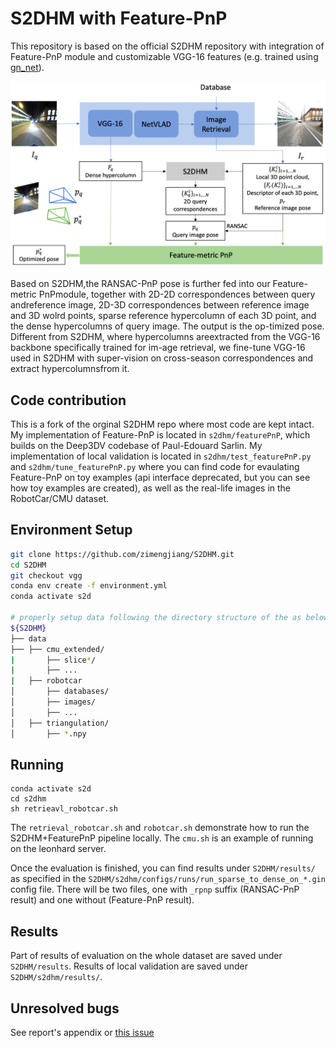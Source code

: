 # S2DHM with Feature-PnP

This repository is based on the official S2DHM repository with integration of Feature-PnP module and customizable VGG-16 features (e.g. trained using [gn_net](https://github.com/zimengjiang/gn_net)).

<p align="center">
    <img src="images/pipeline.png">
</p>

Based on S2DHM,the RANSAC-PnP pose is further fed into our Feature-metric PnPmodule, together with 2D-2D correspondences between query andreference image, 2D-3D correspondences between reference image and 3D wolrd points, sparse reference hypercolumn of each 3D point, and the dense hypercolumns of query image. The output is the op-timized pose.  Different from S2DHM, where hypercolumns areextracted from the VGG-16 backbone specifically trained for im-age retrieval, we fine-tune VGG-16 used in S2DHM with super-vision on cross-season correspondences and extract hypercolumnsfrom it.


## Code contribution
This is a fork of the orginal S2DHM repo where most code are kept intact. My implementation of Feature-PnP is located in `s2dhm/featurePnP`, which builds on the Deep3DV codebase of Paul-Edouard Sarlin. My implementation of local validation is located in `s2dhm/test_featurePnP.py` and `s2dhm/tune_featurePnP.py` where you can find code for evaulating Feature-PnP on toy examples (api interface deprecated, but you can see how toy examples are created), as well as the real-life images in the RobotCar/CMU dataset. 

## Environment Setup
```bash
git clone https://github.com/zimengjiang/S2DHM.git
cd S2DHM
git checkout vgg
conda env create -f environment.yml
conda activate s2d

# properly setup data following the directory structure of the as below.
${S2DHM}
├── data
├── ├── cmu_extended/
|       ├── slice*/
|       ├── ... 
|   ├── robotcar
│       ├── databases/
│       ├── images/
│       ├── ...
│   ├── triangulation/
│       ├── *.npy
```

## Running
```
conda activate s2d
cd s2dhm
sh retrieavl_robotcar.sh
```
The `retrieval_robotcar.sh` and `robotcar.sh` demonstrate how to run the S2DHM+FeaturePnP pipeline locally. The `cmu.sh` is an example of running on the leonhard server.

Once the evaluation is finished, you can find results under `S2DHM/results/` as specified in the `S2DHM/s2dhm/configs/runs/run_sparse_to_dense_on_*.gin` config file. There will be two files, one with `_rpnp` suffix (RANSAC-PnP result) and one without (Feature-PnP result).

## Results

Part of results of evaluation on the whole dataset are saved under `S2DHM/results`. Results of local validation are saved under `S2DHM/s2dhm/results/`.

## Unresolved bugs
See report's appendix or [this issue](https://github.com/germain-hug/S2DHM/issues/6)

